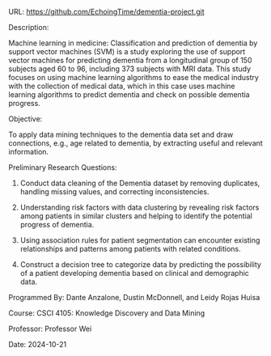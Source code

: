 URL: https://github.com/EchoingTime/dementia-project.git

Description:

Machine learning in medicine: Classification and prediction of dementia by support vector machines (SVM) is a study
exploring the use of support vector machines for predicting dementia from a longitudinal group of 150 subjects aged 60
to 96, including 373 subjects with MRI data. This study focuses on using machine learning algorithms to ease the
medical industry with the collection of medical data, which in this case uses machine learning algorithms to predict
dementia and check on possible dementia progress.

Objective:

To apply data mining techniques to the dementia data set and draw connections, e.g., age related to dementia,
by extracting useful and relevant information.

Preliminary Research Questions:

1) Conduct data cleaning of the Dementia dataset by removing duplicates, handling missing values, and correcting
inconsistencies.

2) Understanding risk factors with data clustering by revealing risk factors among patients in similar clusters and
helping to identify the potential progress of dementia.

3) Using association rules for patient segmentation can encounter existing relationships and patterns among patients with
related conditions.

4) Construct a decision tree to categorize data by predicting the possibility of a patient developing dementia based on
clinical and demographic data.

Programmed By: Dante Anzalone, Dustin McDonnell, and Leidy Rojas Huisa

Course: CSCI 4105: Knowledge Discovery and Data Mining

Professor: Professor Wei

Date: 2024-10-21